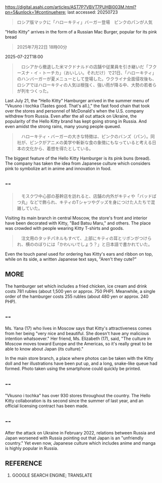 https://digital.asahi.com/articles/AST7P7VBVT7PUHBI003M.html?pn=5&unlock=1#continuehere; last accessed: 20250723

> ロシア版マックに「ハローキティ」バーガー登場　ピンクのパンが人気

"Hello Kitty" arrives in the form of a Russian Mac Burger, popular for its pink bread

> 2025年7月22日 18時00分

2025-07-22T18:00

>　ロシアから撤退した米マクドナルドの店舗や従業員を引き継いだ「フクースナ・イ・トーチカ」（おいしい。それだけ）で21日、「ハローキティ」のハンバーガーが夏メニューとして登場した。ウクライナ全面侵攻後も、ロシアではハローキティの人気は根強く、強い雨が降る中、大勢の若者らが列をつくった。

Last July 21, the "Hello Kitty" Hamburger arrived in the summer menu of "Vkusno i tochka (Tastes good. That's all.)," the fast food chain that took over the stores and personnel of McDonald's when the U.S. company withdrew from Russia. Even after the all out attack on Ukraine, the popularity of the Hello Kitty brand has kept going strong in Russia. And even amidst the strong rains, many young people queued. 

>　ハローキティ・バーガーの大きな特徴は、ピンクのバンズ（パン）。同社が、ピンクがアニメの美学や斬新な食の象徴にもなっていると考える日本の文化から、着想を得たとしている。

The biggest feature of the Hello Kitty Hamburger is its pink buns (bread). The company has taken the idea from Japanese culture which considers pink to symbolize art in anime and innovation in food.

## --

>　モスクワ中心部の基幹店を訪れると、店舗の内外がキティや「バッドばつ丸」などで飾られ、キティのTシャツやグッズを身につけた人たちで混雑していた。

Visiting its main branch in central Moscow, the store's front and interior have been decorated with Kitty, "Bad Batsu Maru," and others. The place was crowded with people wearing Kitty T-shirts and goods.

>　注文用のタッチパネルもすべて、上部にキティの耳とリボンがつけられ、横ののぼりには「かわいいでしょう？」と日本語で書かれていた。

Even the touch panel used for ordering has Kitty's ears and ribbon on top, while on its side, a written Japanese text says, "Aren't they cute?" 

## MORE

The hamburger set which includes a fried chicken, ice cream and drink costs 781 rubles (about 1,500 yen or approx. 750 PHP). Meanwhile, a single order of the hamburger costs 255 rubles (about 480 yen or approx. 240 PHP).

## --

Ms. Yana (17) who lives in Moscow says that Kitty's attractiveness comes from her being "very nice and beautiful. She doesn't have any malicious intention whatsoever." Her friend, Ms. Elizabeth (17), said, "The culture in Moscow moves toward Europe and the Americas, so it's really great to be able to know about Japan (its culture)."

In the main store branch, a place where photos can be taken with the Kitty doll and her illustrations have been put up, and a long, snake-like queue had formed. Photo taken using the smartphone could quickly be printed. 

## --

"Vkusno i tochka" has over 930 stores throughout the country. The Hello Kitty collaboration is its second since the summer of last year, and an official licensing contract has been made. 

## --

After the attack on Ukraine in February 2022, relations between Russia and Japan worsened with Russia pointing out that Japan is an "unfriendly country." Yet even now, Japanese culture which includes anime and manga is highly popular in Russia. 

## REFERENCE

1) GOOGLE SEARCH ENGINE; TRANSLATE